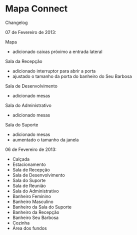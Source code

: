 ﻿Mapa Connect
============

Changelog

07 de Fevereiro de 2013:

Mapa
* adicionado caixas próximo a entrada lateral

Sala da Recepção
* adicionado interruptor para abrir a porta
* ajustado o tamanho da porta do banheiro do Seu Barbosa

Sala de Desenvolvimento
* adicionado mesas

Sala do Administrativo
* adicionado mesas

Sala do Suporte
* adicionado mesas
* aumentado o tamanho da janela


06 de Fevereiro de 2013:

* Calçada
* Estacionamento
* Sala de Recepção
* Sala de Desenvolvimento
* Sala do Suporte
* Sala de Reunião
* Sala do Administrativo
* Banheiro Feminino
* Banheiro Masculino
* Banheiro da Sala do Suporte
* Banheiro da Recepção
* Banheiro Seu Barbosa
* Cozinha
* Área dos fundos